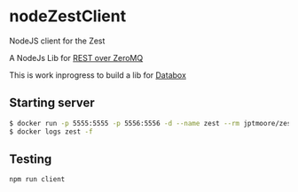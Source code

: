 # nodeZestClient
NodeJS client for the Zest 

A NodeJs Lib for [REST over ZeroMQ](https://github.com/jptmoore/zest)

This is work inprogress to build a lib for [Databox](https://github.com/me-box/databox)

## Starting server

```bash
$ docker run -p 5555:5555 -p 5556:5556 -d --name zest --rm jptmoore/zest /app/zest/server.exe --secret-key-file example-server-key --enable-logging
$ docker logs zest -f
```


## Testing
```bash
npm run client
```
